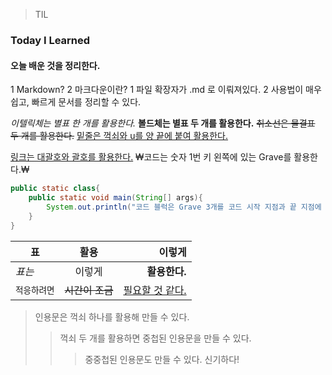 > TIL
### Today I Learned
#### 오늘 배운 것을 정리한다.

1 Markdown?
2 마크다운이란?
    1 파일 확장자가 .md 로 이뤄져있다.
    2 사용법이 매우 쉽고, 빠르게 문서를 정리할 수 있다.
    
*이텔릭체는 별표 한 개를 활용한다.*
**볼드체는 별표 두 개를 활용한다.**
~~취소선은 물결표 두 개를 활용한다.~~
<u>밑줄은 꺽쇠와 u를 양 끝에 붙여 활용한다.</u>

[링크는 대괄호와 괄호를 활용한다.](https://github.com/paikjonghun/paikjonghun.github.io)
₩코드는 숫자 1번 키 왼쪽에 있는 Grave를 활용한다.₩

```java
public static class{
    public static void main(String[] args){
        System.out.println("코드 블럭은 Grave 3개를 코드 시작 지점과 끝 지점에 붙여 활용한다.)
    }
} 
```

| 표 | 활용 | 이렇게 |
|---|:---:|---:|
| *표는* | 이렇게 | **활용한다.** |
| `적응하려면` | ~~시간이 조금~~ | <u>필요할 것 같다.</u>


> 인용문은 꺽쇠 하나를 활용해 만들 수 있다.
>> 꺽쇠 두 개를 활용하면 중첩된 인용문을 만들 수 있다.
>>> 중중첩된 인용문도 만들 수 있다.
>>> 신기하다!


